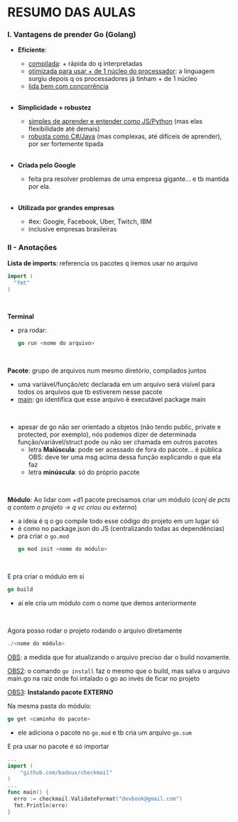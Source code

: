 # RESUMO DAS AULAS

### I. Vantagens de prender Go (Golang)

- **Eficiente**:
  - <ins>compilada</ins>: + rápida do q interpretadas
  - <ins>otimizada para usar + de 1 núcleo do processador</ins>: a linguagem surgiu depois q os processadores já tinham + de 1 núcleo
  - <ins>lida bem com concorrência</ins>
  <br>

- **Simplicidade + robustez**
  - <ins>simples de aprender e entender como JS/Python</ins> (mas elas flexibilidade até demais)
  - <ins>robusta como C#/Java</ins> (mas complexas, até difíceis de aprender), por ser fortemente tipada
  <br>

- **Criada pelo Google**
  - feita pra resolver problemas de uma empresa gigante... e tb mantida por ela.
  <br>

- **Utilizada por grandes empresas**
  - #ex: Google, Facebook, Uber, Twitch, IBM
  - inclusive empresas brasileiras

### II - Anotações



**Lista de imports**: referencia os pacotes q iremos usar no arquivo
  ```go
  import (
    "fmt"
  )
  ```
<br>

**Terminal**
- pra rodar:
  ```go
  go run <nome do arquivo>
  ```

<br>

**Pacote**: grupo de arquivos num mesmo diretório, compilados juntos
- uma variável/função/etc declarada em um arquivo será visível para todos os arquivos que tb estiverem nesse pacote
- <ins>main</ins>:  go identifica que esse arquivo é executável
package main
<br>

- apesar de go não ser orientado a objetos (não tendo public, private e protected, por exemplo), nós podemos dizer de determinada função/variável/struct pode ou não ser chamada em outros pacotes
  - letra **Maiúscula**: pode ser acessado de fora do pacote... é pública
    OBS: deve ter uma msg acima dessa função explicando o que ela faz
  - letra **minúscula**: só do próprio pacote

<br>

**Módulo**: Ao lidar com +d1 pacote precisamos criar um módulo (*conj de pcts q contem o projeto -> q vc criou ou externo*)
- a ideia é q o go compile todo esse código do projeto em um lugar só
- é como no package.json do JS (centralizando todas as dependências)
- pra criar o `go.mod`
  ```go
  go mod init <nome do módulo>
  ```

<br>

E pra criar o módulo em si
  ```go
  go build
  ```
- aí ele cria um módulo com o nome que demos anteriormente

<br>

Agora posso rodar o projeto rodando o arquivo diretamente
  ```go
  ./<nome do módulo>
  ```

<ins>OBS</ins>: a medida que for atualizando o arquivo preciso dar o build novamente.
<br>

<ins>OBS2</ins>: o comando `go install` faz o mesmo que o build, mas salva o arquivo main.go na raiz onde foi intalado o go ao invés de ficar no projeto
<br>

<ins>OBS3</ins>: **Instalando pacote EXTERNO**

Na mesma pasta do módulo:
```go
go get <caminho do pacote>
```
- ele adiciona o pacote no `go.mod` e tb cria um arquivo `go.sum`

E pra usar no pacote é só importar
```go
...
import (
	"github.com/badoux/checkmail"
)
...
func main() {
  erro := checkmail.ValidateFormat("devbook@gmail.com")
  fmt.Println(erro)
}
```
